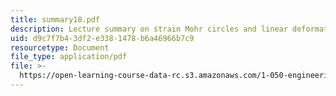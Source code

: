 ```yaml
---
title: summary18.pdf
description: Lecture summary on strain Mohr circles and linear deformation theory.
uid: d9c7f7b4-3df2-e338-1478-b6a46966b7c9
resourcetype: Document
file_type: application/pdf
file: >-
  https://open-learning-course-data-rc.s3.amazonaws.com/1-050-engineering-mechanics-i-fall-2007/d9c7f7b43df2e3381478b6a46966b7c9_summary18.pdf
---
```

